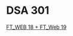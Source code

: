 # DSA 301

[FT_WEB 18  + FT_Web 19 ](DSA%20301%2064bcf7224c46439d9f1bcb055ac9975b/FT_WEB%2018%20+%20FT_Web%2019%20283578675b48423889e6d5e0602096ef.md)